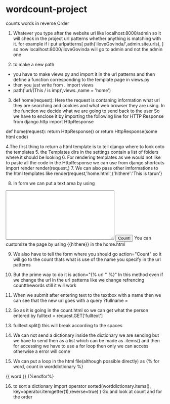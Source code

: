 # wordcount-project
counts words in reverse Order
1. Whatever you type after the website url like localhost:8000/admin so it will check in
the project url patterns whether anything is matching with it.
for example if i put
urlpatterns[
  path('iloveGovinda/',admin.site.urls),
]
so now localhost:8000/iloveGovinda will go to admin and not the admin one

2. to make a new path 
 - you have to make views.py and import it in the url patterns and then define a function corresponding to the template page in views.py
 - then you just write from . import views
 - path('url/(This / is imp)',views.<function>,name = 'home')
 
3. def home(request): Here the request is contaning information what url they are searching
and cookies and what web browser they are using.
In the function we decide what we are going to send back to the user
So we have to enclose it by importing the following line for HTTP Response
from django.http import HttpResponse

def home(request):
  return HttpResponse(<stringName>)
  or 
  return HttpResponse(some html code)

4.The first thing to return a html template is to tell django where to look onto the templates
5. the Templates dirs in the settings contain a list of folders where it should be looking
6. For rendering templates as we would not like to paste all the code in the HttpResponse we can
use from django.shortcuts import render
render(request,<Name of the HTML file in the template dirs>)
7. We can also pass other imformations to the html templates like
render(request,'home.html',{'hithere':'This is tarun'}

8. In form we can put a text area by using 
<textarea cols="40" rows="10" name="fulltext"></textarea>
<input type="submit" value="Count!"/>
You can customize the page by using {{hithere}} in the home.html

9. We also have to tell the form where you should go action="Count" so it will go to the count
thats what is use of the name you specify in the url patterns
10. But the prime way to do it is action="{% url '<NameInUrlPatterns>' %}"
In this method even if we change the url in the url patterns like we change refrencing countthewords
still it will work
11. When we submit after entering text to the textbox with a name then we can see that the 
new url goes with a query ?fullname = <what you entered>

12. So as it is going in the count.html so we can get what the person entered by 
fulltext = request.GET['fulltext']

13. fulltext.split() this will break according to the spaces
14. We can not send a dictionary inside the dictionary we are sending but we have to send then 
as a list which can be made as <dictionaryName>.items() and then for accessing we have to use a for 
loop then only we can access otherwise a error will come

15. We can put a loop in the html file(although possible directly) as
{% for word, count in worddictionary %}

{{ word }}
{%endfor%}

16. to sort a dictionary
import operator
sorted(worddictionary.items(), key=operator.itemgetter(1),reverse=true)                                          )
Go and look at count 
and for the order

